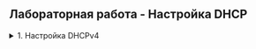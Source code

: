 ## Лабораторная работа - Настройка DHCP


<details><summary>1. Настройка DHCPv4</summary>
  
### Топология

![lab8](https://github.com/elborisova3009/otus-networks/blob/master/labs/lab8/%D0%A1%D0%BA%D1%80%D0%B8%D0%BD%D1%88%D0%BE%D1%82%2031-10-2022%20132045.jpg)  

### Таблица адресации
  
![lab8](https://github.com/elborisova3009/otus-networks/blob/master/labs/lab8/%D0%A1%D0%BA%D1%80%D0%B8%D0%BD%D1%88%D0%BE%D1%82%2031-10-2022%20135251.jpg)
  
###	Таблица VLAN
  
![lab8](https://github.com/elborisova3009/otus-networks/blob/master/labs/lab8/%D0%A1%D0%BA%D1%80%D0%B8%D0%BD%D1%88%D0%BE%D1%82%2031-10-2022%20135429.jpg)  
  
###	Задачи

<details><summary>Часть 1. Создание сети и настройка основных параметров устройства.  </summary>

  Шаг 1.	Оформлю схему адресации.    
Задам подсеть сети 192.168.1.0/24 в соответствии со следующими требованиями:  
a.	Одна подсеть «Подсеть A», поддерживающая 58 хостов (клиентская VLAN на R1).  
Подсеть A:  
Запишу первый IP-адрес в таблице адресации для R1 G0/0/1.100.  
b.	Одна подсеть «Подсеть B», поддерживающая 28 хостов (управляющая VLAN на R1).  
Подсеть B:  
Запишу первый IP-адрес в таблице адресации для R1 G0/0/1.200.  
Запишу второй IP-адрес в таблице адресов для S1 VLAN 200, укажу соответствующий шлюз по умолчанию.  
c.	Одна подсеть «Подсеть C», поддерживающая 12 узлов (клиентская сеть на R2).  
Подсеть C:  
Запишу первый IP-адрес в таблице адресации для R2 G0/0/1.  
![lab8](https://github.com/elborisova3009/otus-networks/blob/master/labs/lab8/%D0%A1%D0%BA%D1%80%D0%B8%D0%BD%D1%88%D0%BE%D1%82%2011-11-2022%20174623.jpg)  
Шаг 2.	Создам в CPT сеть согласно топологии.  
![lab8](https://github.com/elborisova3009/otus-networks/blob/master/labs/lab8/%D0%A1%D0%BA%D1%80%D0%B8%D0%BD%D1%88%D0%BE%D1%82%2001-11-2022%20175036.jpg)  
Шаг 3.	Произведу базовую настройку маршрутизаторов.  
  ```
enable
configure terminal
hostname R1
no ip domain lookup
enable secret class
line console 0
password cisco
login
exit
line vty 0 4
password cisco
login
exit
service password-encryption
banner motd #UNAUTHORIZED ACCESS PROHIBITED, GO AWAY!#
exit
copy run start
show run
clock set 13:30:00 Nov 01 2022
show clock  
```
![lab8](https://github.com/elborisova3009/otus-networks/blob/master/labs/lab8/%D0%A1%D0%BA%D1%80%D0%B8%D0%BD%D1%88%D0%BE%D1%82%2001-11-2022%20131511.jpg)  
![lab8](https://github.com/elborisova3009/otus-networks/blob/master/labs/lab8/%D0%A1%D0%BA%D1%80%D0%B8%D0%BD%D1%88%D0%BE%D1%82%2001-11-2022%20141911.jpg)  
![lab8](https://github.com/elborisova3009/otus-networks/blob/master/labs/lab8/%D0%A1%D0%BA%D1%80%D0%B8%D0%BD%D1%88%D0%BE%D1%82%2001-11-2022%20141925.jpg)  
![lab8](https://github.com/elborisova3009/otus-networks/blob/master/labs/lab8/%D0%A1%D0%BA%D1%80%D0%B8%D0%BD%D1%88%D0%BE%D1%82%2001-11-2022%20141945.jpg)  
Шаг 4.	Настрою маршрутизацию между сетями VLAN на маршрутизаторе R1.    
a.	Активирую интерфейс G0/0/1.  
b.	Настрою подинтерфейсы для каждой VLAN в соответствии с требованиями таблицы IP-адресации. Все подинтерфейсы используют инкапсуляцию 802.1Q.  
Проверю, что подинтерфейсу для native VLAN не назначен IP-адрес.  
Включу описание для каждого подинтерфейса.  
c.	Проверю, что подинтерфейсы работают.   
```
conf t
int gi 0/0/1
no shutdown
exit
int gi 0/0/1.100
description Clients
encapsulation dot1q 100
ip address 192.168.1.1 255.255.255.192
no shutdown
exit
int gi 0/0/1.200
description Management
encapsulation dot1q 200
ip address 192.168.1.65 255.255.255.224
no shutdown
exit
int gi 0/0/1.1000
description Native
encapsulation dot1q 2
no shutdown
end
```  
![lab8](https://github.com/elborisova3009/otus-networks/blob/master/labs/lab8/%D0%A1%D0%BA%D1%80%D0%B8%D0%BD%D1%88%D0%BE%D1%82%2001-11-2022%20141404.jpg)  
Шаг 5.	Настрою G0/0/1 на R2, затем G0/0/0 и статическую маршрутизацию для обоих маршрутизаторов.  
Базовую настройку R2 также проведу, но отражать в данной работе не буду.    
a.	Настрою G0/0/1 на R2 с первым IP-адресом подсети C, рассчитанным ранее.  
b.	Настрою интерфейс G0/0/0 для каждого маршрутизатора на основе приведенной выше таблицы IP-адресации.  
![lab8](https://github.com/elborisova3009/otus-networks/blob/master/labs/lab8/%D0%A1%D0%BA%D1%80%D0%B8%D0%BD%D1%88%D0%BE%D1%82%2002-11-2022%20113703.jpg)  
![lab8](https://github.com/elborisova3009/otus-networks/blob/master/labs/lab8/%D0%A1%D0%BA%D1%80%D0%B8%D0%BD%D1%88%D0%BE%D1%82%2002-11-2022%20113741.jpg)  
c.	Настрою маршрут по умолчанию на каждом маршрутизаторе, указывающий на IP-адрес G0/0/0 на другом маршрутизаторе.  
![lab8](https://github.com/elborisova3009/otus-networks/blob/master/labs/lab8/%D0%A1%D0%BA%D1%80%D0%B8%D0%BD%D1%88%D0%BE%D1%82%2001-11-2022%20174832.jpg)  
![lab8](https://github.com/elborisova3009/otus-networks/blob/master/labs/lab8/%D0%A1%D0%BA%D1%80%D0%B8%D0%BD%D1%88%D0%BE%D1%82%2001-11-2022%20174818.jpg)  
d.	Проверю, что статическая маршрутизация работает с помощью пинга до адреса G0/0/1 R2 от R1.  
![lab8](https://github.com/elborisova3009/otus-networks/blob/master/labs/lab8/%D0%A1%D0%BA%D1%80%D0%B8%D0%BD%D1%88%D0%BE%D1%82%2001-11-2022%20174849.jpg)  
e.	Сохраню текущую конфигурацию в файл загрузочной конфигурации.  

Шаг 6.	Настрою базовые параметры каждого коммутатора по стандартному алгоритму:  
a.	Присвою коммутатору имя устройства.  
b.	Отключу поиск DNS, чтобы предотвратить попытки маршрутизатора неверно преобразовывать введенные команды таким образом, как будто они являются именами узлов.  
c.	Назначу class в качестве зашифрованного пароля привилегированного режима EXEC.  
d.	Назначу cisco в качестве пароля консоли и включите вход в систему по паролю.  
e.	Назначу cisco в качестве пароля VTY и включите вход в систему по паролю.  
f.	Зашифрую открытые пароли.  
g.	Создам баннер с предупреждением о запрете несанкционированного доступа к устройству.  
![lab8](https://github.com/elborisova3009/otus-networks/blob/master/labs/lab8/%D0%A1%D0%BA%D1%80%D0%B8%D0%BD%D1%88%D0%BE%D1%82%2002-11-2022%20125127.jpg)  
![lab8](https://github.com/elborisova3009/otus-networks/blob/master/labs/lab8/%D0%A1%D0%BA%D1%80%D0%B8%D0%BD%D1%88%D0%BE%D1%82%2002-11-2022%20125150.jpg)   
h.	Установлю время.  
![lab8](https://github.com/elborisova3009/otus-networks/blob/master/labs/lab8/%D0%A1%D0%BA%D1%80%D0%B8%D0%BD%D1%88%D0%BE%D1%82%2002-11-2022%20125710.jpg)  
i.	Сохраню текущую конфигурацию в файл загрузочной конфигурации.  
![lab8](https://github.com/elborisova3009/otus-networks/blob/master/labs/lab8/%D0%A1%D0%BA%D1%80%D0%B8%D0%BD%D1%88%D0%BE%D1%82%2002-11-2022%20125717.jpg)  
Примечание. S2 настроен аналогично.
  
Шаг 7.	Создам сети VLAN на коммутаторе S1.  
a.	Создам необходимые VLAN на S1 и присвою им имена из приведенной выше таблицы.  
b.	Настрою и активирую интерфейс управления на S1 (VLAN 200), используя второй IP-адрес из подсети, рассчитанный ранее.  
Кроме того, установлю шлюз по умолчанию на S1.  
_c.	Настрою и активирую интерфейс управления на S2 (VLAN 1), используя второй IP-адрес из подсети, рассчитанный ранее. 
Кроме того, установлю шлюз по умолчанию на S2._  
d.	Назначу все неиспользуемые порты S1 VLAN Parking_Lot, настрою их для статического режима доступа и административно деактивирую их.  
e.  На S2 административно деактивирую все неиспользуемые порты.  
S1:  
```
conf t
vlan 100
name Clients
int fa 0/6
no sh
sw m acc
sw ac vlan 100
exit
vlan 200
name Management
exit
interface vlan 200
ip address 192.168.1.66 255.255.255.224
no sh
exit
ip default-gateway 10.0.0.1
exit
vlan 999
name Parking_Lot
exit
int range fa 0/1-4, fa 0/7-24, gi 0/1-2
sw m acc
sw ac vlan 999
exit
vlan 999
shutdown
exit
vlan 1000
name Native
end
```  
![lab8](https://github.com/elborisova3009/otus-networks/blob/master/labs/lab8/%D0%A1%D0%BA%D1%80%D0%B8%D0%BD%D1%88%D0%BE%D1%82%2002-11-2022%20145543.jpg)   
S2:  
_Столкнулась со сложностью при выполнении раздела c. Шага 7.  
В начале работы для S2 не было задано рассчитать второй IP-адрес из подсети и указать шлюз по умолчанию. Задам их самостоятельно, по аналогии с S1, из подсети С.  
Теперь таблица адресации выглядит следующим олбразом._  
![lab8](https://github.com/elborisova3009/otus-networks/blob/master/labs/lab8/%D0%A1%D0%BA%D1%80%D0%B8%D0%BD%D1%88%D0%BE%D1%82%2011-11-2022%20174248.jpg)  
```  
configure terminal 
vlan 1
interface vlan 1
ip address 192.168.1.98 255.255.255.240
no sh
exit
ip default-gateway 10.0.0.2
int fa 0/18
no sh
sw m acc
sw ac vlan 1
exit
int range fa 0/1-4, fa 0/6-17, fa 0/19-24, gi 0/1-2
shutdown
end  
```  
![lab8](https://github.com/elborisova3009/otus-networks/blob/master/labs/lab8/%D0%A1%D0%BA%D1%80%D0%B8%D0%BD%D1%88%D0%BE%D1%82%2002-11-2022%20155802.jpg)  
  
Шаг 8. (был выполнен на предыдущем шаге)    
Сети VLAN были назначены соответствующим интерфейсам коммутаторов.
a.	Назначены используемые порты соответствующим VLAN (указанным в таблице VLAN выше) и настроены для режима статического доступа.  
b.	VLAN назначены на правильные интерфейсы:   
S1:  
![lab8](https://github.com/elborisova3009/otus-networks/blob/master/labs/lab8/%D0%A1%D0%BA%D1%80%D0%B8%D0%BD%D1%88%D0%BE%D1%82%2002-11-2022%20145330-1.jpg)   
Вопрос:  
Почему интерфейс fa 0/5 указан в VLAN 1? _Эти интерфейсы на S1 и S2 смотрят на роутеры. На S1 fa 0/5 должен быть настроен в качестве магистрального. Не могут быть административно выключены. Следовательно, остаются во VLAN 1._  

Шаг 9.	Вручную настрою интерфейс S1 F0/5 в качестве транка 802.1Q.  
a.	Изменю режим порта коммутатора, чтобы принудительно создать магистральный канал.  
b.	В рамках конфигурации транка  установлю для native  VLAN значение 1000.  
c.	В качестве другой части конфигурации магистрали укажу, что VLAN 100, 200 и 1000 могут проходить по транку.  
d.	Сохраню текущую конфигурацию в файл загрузочной конфигурации.
  
```  
configure terminal    
interface fa 0/5   
switchport mode trunk   
switchport trunk native vlan 1000   
switchport trunk allowed vlan 100,200,1000   
switchport nonegotiate   
exit   
copy run start     
```  
e.	Проверю состояние транка.  
![lab8](https://github.com/elborisova3009/otus-networks/blob/master/labs/lab8/%D0%A1%D0%BA%D1%80%D0%B8%D0%BD%D1%88%D0%BE%D1%82%2007-11-2022%20144114.jpg)    
![lab8](https://github.com/elborisova3009/otus-networks/blob/master/labs/lab8/%D0%A1%D0%BA%D1%80%D0%B8%D0%BD%D1%88%D0%BE%D1%82%2007-11-2022%20144130.jpg)  
Вопрос:
Какой IP-адрес был бы у ПК, если бы он был подключен к сети с помощью DHCP? _Адрес был бы назначен автоматически из пула заданных при настройке DHCP адресов._  
  </details>   

<details><summary>Часть 2. Настройка и проверка двух серверов DHCPv4 на R1.</summary>  
На R1 сервер DHCPv4 будет обслуживать две подсети: подсеть A и подсеть C.

Шаг 1.	Настрою R1 с пулами DHCPv4 для поддерживаемых подсетей A и C.  
a.	Исключу первые пять используемых адресов из каждого пула адресов.  
b.	Создам пулы DHCP, используя уникальные имена для каждого пула: `POOL_A_R1_Client_LAN` и `POOL_C_R2_Client_LAN`.  
c.	Укажу сети, поддерживающие этот DHCP-сервер: `192.168.1.0 255.255.255.192` и `192.168.1.96 255.255.255.240`.  
d.	В качестве имени домена для двух подсетей укажу `CCNA-lab.com`.  
e.	Настрою соответствующие шлюзы по умолчанию для каждого пула DHCP: `192.168.1.1` и `192.168.1.98`.  
f.	Настрою время аренды двух пулов на 2 дня 12 часов и 30 минут. *Важно - CPT не поддерживает данную возможность*.
  
![lab8](https://github.com/elborisova3009/otus-networks/blob/master/labs/lab8/%D0%A1%D0%BA%D1%80%D0%B8%D0%BD%D1%88%D0%BE%D1%82%2010-11-2022%20110511.jpg)  
![lab8](https://github.com/elborisova3009/otus-networks/blob/master/labs/lab8/%D0%A1%D0%BA%D1%80%D0%B8%D0%BD%D1%88%D0%BE%D1%82%2010-11-2022%20110529.jpg)  

Шаг 2.	Сохраню конфигурацию.

Шаг 3.	Проверю конфигурации сервера DHCPv4.  
a.	Сведения о пуле: `show ip dhcp pool`.  
![lab8](https://github.com/elborisova3009/otus-networks/blob/master/labs/lab8/%D0%A1%D0%BA%D1%80%D0%B8%D0%BD%D1%88%D0%BE%D1%82%2010-11-2022%20170131.jpg)  
b.	Установленные назначения адресов DHCP: `show ip dhcp binding`.  
![lab8](https://github.com/elborisova3009/otus-networks/blob/master/labs/lab8/%D0%A1%D0%BA%D1%80%D0%B8%D0%BD%D1%88%D0%BE%D1%82%2010-11-2022%20170315.jpg)  
c.	Сообщения DHCP: `show ip dhcp server statistics`.  
![lab8](https://github.com/elborisova3009/otus-networks/blob/master/labs/lab8/%D0%A1%D0%BA%D1%80%D0%B8%D0%BD%D1%88%D0%BE%D1%82%2010-11-2022%20170440.jpg)  

Шаг 4.	Попытка получить IP-адрес от DHCP на PC-A.  
a.	Из командной строки компьютера PC-A выполню команду ipconfig /all.  
![lab8](https://github.com/elborisova3009/otus-networks/blob/master/labs/lab8/%D0%A1%D0%BA%D1%80%D0%B8%D0%BD%D1%88%D0%BE%D1%82%2011-11-2022%20140235.jpg)  
b.	После завершения процесса обновления выполните команду ipconfig для просмотра новой информации об IP-адресе.  
![lab8](https://github.com/elborisova3009/otus-networks/blob/master/labs/lab8/%D0%A1%D0%BA%D1%80%D0%B8%D0%BD%D1%88%D0%BE%D1%82%2011-11-2022%20140331.jpg)  
c.	Проверьте подключение с помощью пинга IP-адреса G0/0/1.100 маршрутизатора R1: `192.168.1.1`. *В тексте задания опечатка, R0 G0/0/1 указан ошибочно*.    
![lab8](https://github.com/elborisova3009/otus-networks/blob/master/labs/lab8/%D0%A1%D0%BA%D1%80%D0%B8%D0%BD%D1%88%D0%BE%D1%82%2014-11-2022%20120628.jpg)  

</details>

<details><summary>Часть 3. Настройка и проверка DHCP-ретрансляции на R2.</summary>    
В этой части R2 будет настроен для ретрансляции DHCP-запросов из локальной сети на интерфейсе G0/0/1 на DHCP-сервер (R1).   
Шаг 1.	Настрою R2 в качестве агента DHCP-ретрансляции для локальной сети на G0/0/1.  
a.	Настрою команду ip helper-address на G0/0/1, указав IP-адрес G0/0/0 маршрутизатора R1: `10.0.0.1`.  
b.	Сохраню конфигурацию.  
  
![lab8](https://github.com/elborisova3009/otus-networks/blob/master/labs/lab8/%D0%A1%D0%BA%D1%80%D0%B8%D0%BD%D1%88%D0%BE%D1%82%2011-11-2022%20153445.jpg)

Шаг 2.	Попытка получить IP-адрес от DHCP на PC-B.  
a.	Из командной строки компьютера PC-B выполните команду ipconfig /all.  
![lab8](https://github.com/elborisova3009/otus-networks/blob/master/labs/lab8/%D0%A1%D0%BA%D1%80%D0%B8%D0%BD%D1%88%D0%BE%D1%82%2011-11-2022%20155801.jpg)  
b.	После завершения процесса обновления выполните команду ipconfig для просмотра новой информации об IP-адресе.  
![lab8](https://github.com/elborisova3009/otus-networks/blob/master/labs/lab8/%D0%A1%D0%BA%D1%80%D0%B8%D0%BD%D1%88%D0%BE%D1%82%2011-11-2022%20155821.jpg)  
c.	Проверьте подключение с помощью пинга IP-адреса интерфейса R1 G0/0/1 *Пинга нет, утрата логики, где IP-адрес интерфейса R1 G0/0/1???*.  
d.	Выполните show ip dhcp binding для R1 для проверки назначений адресов в DHCP.  
![lab8](https://github.com/elborisova3009/otus-networks/blob/master/labs/lab8/%D0%A1%D0%BA%D1%80%D0%B8%D0%BD%D1%88%D0%BE%D1%82%2011-11-2022%20160423.jpg)  
e.	Выполните команду show ip dhcp server statistics для проверки сообщений DHCP.  
![lab8](https://github.com/elborisova3009/otus-networks/blob/master/labs/lab8/%D0%A1%D0%BA%D1%80%D0%B8%D0%BD%D1%88%D0%BE%D1%82%2011-11-2022%20160548.jpg)  

  </details>

